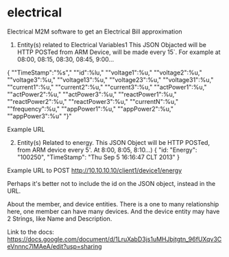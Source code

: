 electrical
==========

Electrical M2M software to get an Electrical Bill approximation


1. Entity(s) related to Electrical Variables1
This JSON Objacted will be HTTP POSTed from ARM Device, will be made every 15`. 
For example at 08:00, 08:15, 08:30, 08:45, 9:00... 


{
 "\"TimeStamp\":\"%s\","
			"\"id\":%lu,"
			"\"voltage1\":%u,"
			"\"voltage2\":%u,"
			"\"voltage3\":%u,"
			"\"voltage13\":%u,"
			"\"voltage23\":%u,"
			"\"voltage31\":%u,"
			"\"current1\":%u,"
			"\"current2\":%u,"
			"\"current3\":%u,"
			"\"actPower1\":%u,"
			"\"actPower2\":%u,"
			"\"actPower3\":%u,"
			"\"reactPower1\":%u,"
			"\"reactPower2\":%u,"
			"\"reactPower3\":%u,"
			"\"currentN\":%u,"
			"\"frequency\":%u,"
			"\"appPower1\":%u,"
			"\"appPower2\":%u,"
			"\"appPower3\":%u"
			"}"
			
Example URL 
			
2. Entity(s) Related to energy.
This JSON Object will be HTTP POSTed, from ARM device every 5'. At 8:00, 8:05, 8:10...)
{
    "id: 
    "Energy": "100250",
    "TimeStamp": "Thu Sep  5 16:16:47 CLT 2013"
}

Example URL to POST http://10.10.10.10/client1/device1/energy


Perhaps it's better not to include the id on the JSON object, instead in the URL.

About the member, and device entities. There is a one to many relationship here, one member can have many devices. 
And the device entity  may have 2 Strings, like Name and Description.




Link to the docs:
https://docs.google.com/document/d/1LruXabD3js1uMHJbjtgtn_96fUXqv3CeVnnnc7lMAeA/edit?usp=sharing

